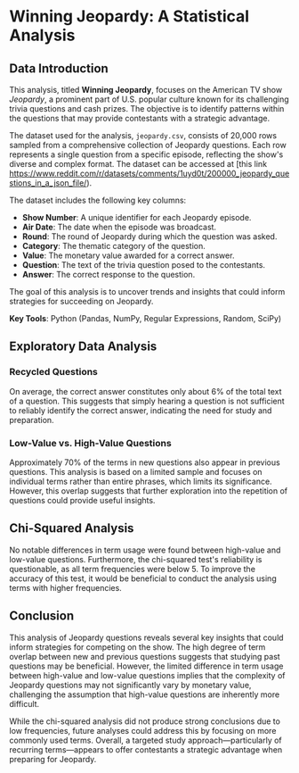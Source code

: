# Winning Jeopardy: A Statistical Analysis
## Data Introduction

This analysis, titled **Winning Jeopardy**, focuses on the American TV show *Jeopardy*, a prominent part of U.S. popular culture known for its challenging trivia questions and cash prizes. The objective is to identify patterns within the questions that may provide contestants with a strategic advantage.

The dataset used for the analysis, `jeopardy.csv`, consists of 20,000 rows sampled from a comprehensive collection of Jeopardy questions. Each row represents a single question from a specific episode, reflecting the show's diverse and complex format. The dataset can be accessed at [this link https://www.reddit.com/r/datasets/comments/1uyd0t/200000_jeopardy_questions_in_a_json_file/). 

The dataset includes the following key columns:

- **Show Number**: A unique identifier for each Jeopardy episode.
- **Air Date**: The date when the episode was broadcast.
- **Round**: The round of Jeopardy during which the question was asked.
- **Category**: The thematic category of the question.
- **Value**: The monetary value awarded for a correct answer.
- **Question**: The text of the trivia question posed to the contestants.
- **Answer**: The correct response to the question.

The goal of this analysis is to uncover trends and insights that could inform strategies for succeeding on Jeopardy.

**Key Tools**: Python (Pandas, NumPy, Regular Expressions, Random, SciPy)

## Exploratory Data Analysis
### Recycled Questions
On average, the correct answer constitutes only about 6% of the total text of a question. This suggests that simply hearing a question is not sufficient to reliably identify the correct answer, indicating the need for study and preparation.

### Low-Value vs. High-Value Questions
Approximately 70% of the terms in new questions also appear in previous questions. This analysis is based on a limited sample and focuses on individual terms rather than entire phrases, which limits its significance. However, this overlap suggests that further exploration into the repetition of questions could provide useful insights.

## Chi-Squared Analysis
No notable differences in term usage were found between high-value and low-value questions. Furthermore, the chi-squared test's reliability is questionable, as all term frequencies were below 5. To improve the accuracy of this test, it would be beneficial to conduct the analysis using terms with higher frequencies.

## Conclusion

This analysis of Jeopardy questions reveals several key insights that could inform strategies for competing on the show. The high degree of term overlap between new and previous questions suggests that studying past questions may be beneficial. However, the limited difference in term usage between high-value and low-value questions implies that the complexity of Jeopardy questions may not significantly vary by monetary value, challenging the assumption that high-value questions are inherently more difficult.

While the chi-squared analysis did not produce strong conclusions due to low frequencies, future analyses could address this by focusing on more commonly used terms. Overall, a targeted study approach—particularly of recurring terms—appears to offer contestants a strategic advantage when preparing for Jeopardy.
